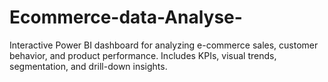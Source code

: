 # Ecommerce-data-Analyse-
Interactive Power BI dashboard for analyzing e-commerce sales, customer behavior, and product performance. Includes KPIs, visual trends, segmentation, and drill-down insights.
